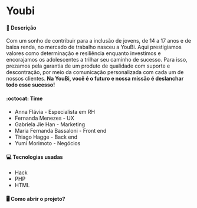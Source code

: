 # Youbi

#### :page_with_curl: Descrição
Com um sonho de contribuir para a inclusão de jovens, de 14 a 17 anos e de baixa renda, no mercado de trabalho nasceu a YouBi. Aqui prestigiamos valores como determinação e resiliência enquanto investimos e encorajamos os adolescentes a trilhar seu caminho de sucesso. Para isso, prezamos pela garantia de um produto de qualidade com suporte e descontração, por meio da comunicação personalizada com cada um de nossos clientes. 
**Na YouBi, você é o futuro e nossa missão é deslanchar todo esse sucesso!**

#### :octocat: Time
* Anna Flávia - Especialista em RH
* Fernanda Menezes - UX
* Gabriela Jie Han - Marketing
* Maria Fernanda Bassaloni - Front end
* Thiago Hagge - Back end
* Yumi Morimoto - Negócios

#### :computer: Tecnologias usadas
* Hack
* PHP
* HTML

#### :desktop_computer: Como abrir o projeto?
